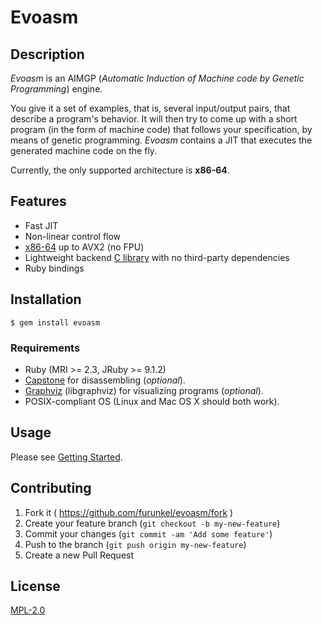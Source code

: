 # Evoasm

## Description

*Evoasm* is an AIMGP (*Automatic Induction of Machine code by Genetic Programming*) engine.

You give it a set of examples, that is, several input/output pairs, that describe a program's behavior.
It will then try to come up with a short program (in the form of machine code) that follows your specification,
by means of genetic programming.
*Evoasm* contains a JIT that executes the generated machine code on the fly.

Currently, the only supported architecture is **x86-64**.

## Features

* Fast JIT
* Non-linear control flow
* [x86-64](https://github.com/evoasm/evoasm-gen/blob/master/data/tables/x64.csv) up to AVX2 (no FPU)
* Lightweight backend [C library](https://github.com/evoasm/libevoasm) with no third-party dependencies
* Ruby bindings

## Installation

    $ gem install evoasm
    
### Requirements

* Ruby (MRI >= 2.3, JRuby >= 9.1.2)
* [Capstone](http://www.capstone-engine.org/) for disassembling (*optional*).
* [Graphviz](http://www.graphviz.org/) (libgraphviz) for visualizing programs (*optional*).
* POSIX-compliant OS (Linux and Mac OS X should both work).

## Usage

Please see [Getting Started](https://github.com/evoasm/evoasm/docs/GettingStarted.md).


## Contributing

1. Fork it ( https://github.com/furunkel/evoasm/fork )
2. Create your feature branch (`git checkout -b my-new-feature`)
3. Commit your changes (`git commit -am 'Add some feature'`)
4. Push to the branch (`git push origin my-new-feature`)
5. Create a new Pull Request

## License

[MPL-2.0][license]

[license]: https://github.com/furunkel/evoasm/blob/master/LICENSE.txt
